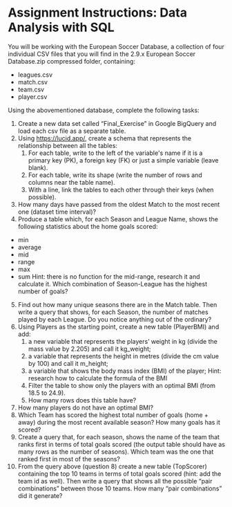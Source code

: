 # Assignment Instructions: Data Analysis with SQL
You will be working with the European Soccer Database, a collection of four individual CSV files that you will find in the 2.9.x European Soccer Database.zip compressed folder, containing:
- leagues.csv
- match.csv
- team.csv
- player.csv

Using the abovementioned database, complete the following tasks:

1. Create a new data set called “Final_Exercise” in Google BigQuery and load each csv file as a separate table.
2. Using https://lucid.app/, create a schema that represents the relationship between all the tables:
   1. For each table, write to the left of the variable's name if it is a primary key (PK), a foreign key (FK) or just a simple variable (leave blank).
   2. For each table, write its shape (write the number of rows and columns near the table name).
   3. With a line, link the tables to each other through their keys (when possible).
3. How many days have passed from the oldest Match to the most recent one (dataset time interval)?
4. Produce a table which, for each Season and League Name, shows the following statistics about the home goals scored:
- min
- average
- mid
- range
- max
- sum
Hint: there is no function for the mid-range, research it and calculate it.
Which combination of Season-League has the highest number of goals?
5. Find out how many unique seasons there are in the Match table.
Then write a query that shows, for each Season, the number of matches played by each League. Do you notice anything out of the ordinary?
6. Using Players as the starting point, create a new table (PlayerBMI) and add:
   1. a new variable that represents the players’ weight in kg (divide the mass value by 2.205) and call it kg_weight;
   2. a variable that represents the height in metres (divide the cm value by 100) and call it m_height;
   3. a variable that shows the body mass index (BMI) of the player;
	 Hint: research how to calculate the formula of the BMI
   4. Filter the table to show only the players with an optimal BMI (from 18.5 to 24.9).
   5. How many rows does this table have?
7. How many players do not have an optimal BMI?
8. Which Team has scored the highest total number of goals (home + away) during the most recent available season? How many goals has it scored?
9. Create a query that, for each season, shows the name of the team that ranks first in terms of total goals scored (the output table should have as many rows as the number of seasons).
Which team was the one that ranked first in most of the seasons?
10. From the query above (question 8) create a new table (TopScorer) containing the top 10 teams in terms of total goals scored (hint: add the team id as well).
Then write a query that shows all the possible “pair combinations” between those 10 teams. How many “pair combinations” did it generate?
